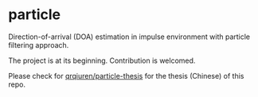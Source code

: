 # particle

Direction-of-arrival (DOA) estimation in impulse environment with particle filtering approach.

The project is at its beginning. Contribution is welcomed.

Please check for [qrqiuren/particle-thesis](https://github.com/qrqiuren/particle-thesis) for the thesis (Chinese) of this repo.